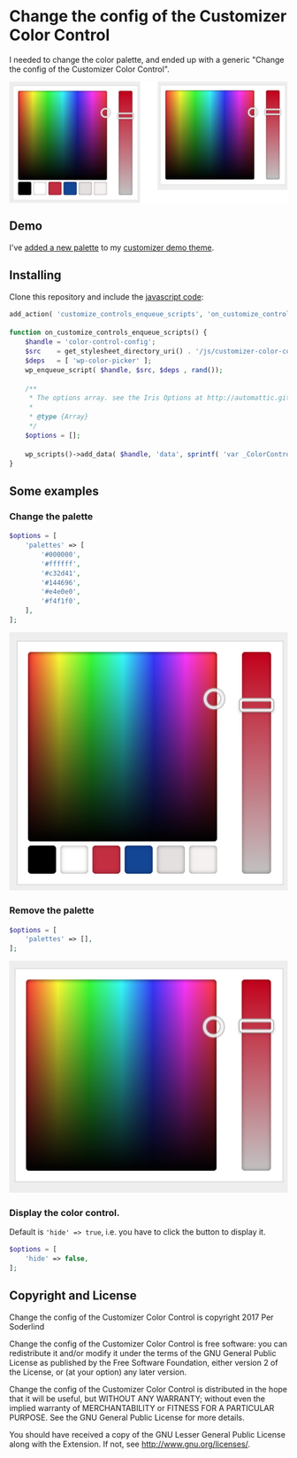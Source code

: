 # Change the config of the Customizer Color Control

I needed to change the color palette, and ended up with a generic "Change the config of the Customizer Color Control".

<img src="assets/palette-or-no-palette.jpg" align="center" />

## Demo

I've [added a new palette](https://github.com/soderlind/2016-customizer-demo/blob/master/functions.php#L394-L404) to my [customizer demo theme](https://github.com/soderlind/2016-customizer-demo).

## Installing

Clone this repository and include the [javascript code](customizer-color-control-change-config.js):

```php
add_action( 'customize_controls_enqueue_scripts', 'on_customize_controls_enqueue_scripts' );

function on_customize_controls_enqueue_scripts() {
	$handle = 'color-control-config';
	$src    = get_stylesheet_directory_uri() . '/js/customizer-color-control-change-config.js';
	$deps   = [ 'wp-color-picker' ];
	wp_enqueue_script( $handle, $src, $deps , rand());

	/**
	 * The options array. see the Iris Options at http://automattic.github.io/Iris/
	 *
	 * @type {Array}
	 */
	$options = [];

	wp_scripts()->add_data( $handle, 'data', sprintf( 'var _ColorControlConfig = %s;', wp_json_encode( $options ) ) );
}
```

## Some examples

### Change the palette

```php
$options = [
	'palettes' => [
		'#000000',
		'#ffffff',
		'#c32d41',
		'#144696',
		'#e4e0e0',
		'#f4f1f0',
	],
];
```

<img src="assets/palette.png" />

### Remove the palette

```php
$options = [
	'palettes' => [],
];

```

<img src="assets/no-palette.png" />

### Display the color control.

Default is `'hide' => true`, i.e. you have to click the button to display it.

```php
$options = [
	'hide' => false,
];

```


## Copyright and License

Change the config of the Customizer Color Control is copyright 2017 Per Soderlind

Change the config of the Customizer Color Control is free software: you can redistribute it and/or modify it under the terms of the GNU General Public License as published by the Free Software Foundation, either version 2 of the License, or (at your option) any later version.

Change the config of the Customizer Color Control is distributed in the hope that it will be useful, but WITHOUT ANY WARRANTY; without even the implied warranty of MERCHANTABILITY or FITNESS FOR A PARTICULAR PURPOSE. See the GNU General Public License for more details.

You should have received a copy of the GNU Lesser General Public License along with the Extension. If not, see http://www.gnu.org/licenses/.
